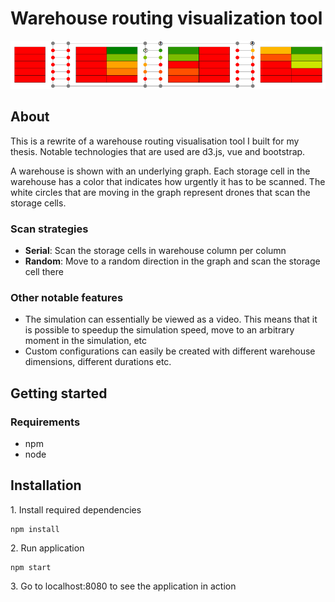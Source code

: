 # Warehouse routing visualization tool

![](header.png)

## About

This is a rewrite of a warehouse routing visualisation tool I built for my thesis. Notable technologies that are used are d3.js, vue and bootstrap. 

A warehouse is shown with an underlying graph. Each storage cell in the warehouse has a color that indicates how urgently it has to be scanned. The white circles that are moving in the graph represent drones that scan the storage cells. 


### Scan strategies 
* **Serial**: Scan the storage cells in warehouse column per column
* **Random**: Move to a random direction in the graph and scan the storage cell there

### Other notable features

* The simulation can essentially be viewed as a video. This means that it is possible to speedup the simulation speed, move to an arbitrary moment in the simulation, etc
* Custom configurations can easily be created with different warehouse dimensions, different durations etc.

## Getting started

### Requirements

* npm
* node

## Installation

1\. Install required dependencies
```
npm install
```

2\. Run application
```
npm start
```

3\. Go to localhost:8080 to see the application in action
